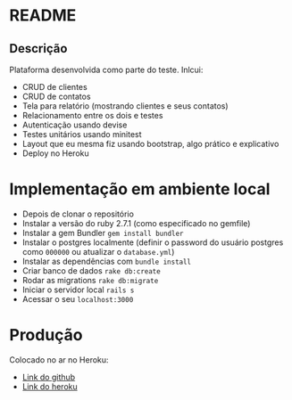 # README
## Descrição
Plataforma desenvolvida como parte do teste.
Inlcui:
- CRUD de clientes
- CRUD de contatos
- Tela para relatório (mostrando clientes e seus contatos)
- Relacionamento entre os dois e testes
- Autenticação usando devise
- Testes unitários usando minitest
- Layout que eu mesma fiz usando bootstrap, algo prático e explicativo
- Deploy no Heroku

# Implementação em ambiente local
- Depois de clonar o repositório
- Instalar a versão do ruby 2.7.1 (como especificado no gemfile)
- Instalar a gem Bundler `gem install bundler`
- Instalar o postgres localmente (definir o password do usuário postgres como `000000` ou atualizar o `database.yml`)
- Instalar as dependências com `bundle install`
- Criar banco de dados `rake db:create`
- Rodar as migrations `rake db:migrate`
- Iniciar o servidor local `rails s`
- Acessar o seu `localhost:3000`

# Produção
Colocado no ar no Heroku:
- [Link do github](https://github.com/Biancamazzi/teste-customerx)
- [Link do heroku](https://test-customerx.herokuapp.com/)
